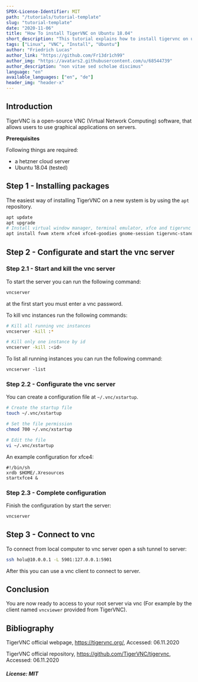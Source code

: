 ```yaml
---
SPDX-License-Identifier: MIT
path: "/tutorials/tutorial-template"
slug: "tutorial-template"
date: "2020-11-06"
title: "How To install TigerVNC on Ubuntu 18.04"
short_description: "This tutorial explains how to install tigervnc on ubuntu."
tags: ["Linux", "VNC", "Install", "Ubuntu"]
author: "Friedrich Lucas"
author_link: "https://github.com/Fr13dr1ch99"
author_img: "https://avatars2.githubusercontent.com/u/68544739"
author_description: "non vitae sed scholae discimus"
language: "en"
available_languages: ["en", "de"]
header_img: "header-x"
---
```


## Introduction

TigerVNC is a open-source VNC (Virtual Network Computing) software, that allows users to use graphical applications on servers.

**Prerequisites**

Following things are required:
* a hetzner cloud server
* Ubuntu 18.04 (tested)


## Step 1 - Installing packages

The easiest way of installing TigerVNC on a new system is by using the `apt` repository.
```bash
apt update
apt upgrade
# Install virtual window manager, terminal emulator, xfce and tigervnc
apt install fvwm xterm xfce4 xfce4-goodies gnome-session tigervnc-standalone-server tigervnc-common
```


## Step 2 - Configurate and start the vnc server

### Step 2.1 - Start and kill the vnc server

To start the server you can run the following command:
```bash
vncserver
```

at the first start you must enter a vnc password.

To kill vnc instances run the following commands:
```bash
# Kill all running vnc instances
vncserver -kill :*

# Kill only one instance by id
vncserver -kill :<id>
```

To list all running instances you can run the following command:
```
vncserver -list
```

### Step 2.2 - Configurate the vnc server

You can create a configuration file at `~/.vnc/xstartup`.
```bash
# Create the startup file
touch ~/.vnc/xstartup

# Set the file permission
chmod 700 ~/.vnc/xstartup

# Edit the file
vi ~/.vnc/xstartup
```

An example configuration for xfce4:
```
#!/bin/sh
xrdb $HOME/.Xresources
startxfce4 &
```

### Step 2.3 - Complete configuration

Finish the configuration by start the server:
```bash
vncserver
```

## Step 3 - Connect to vnc
To connect from local computer to vnc server open a ssh tunnel to server:
```bash
ssh holu@10.0.0.1 -L 5901:127.0.0.1:5901
```

After this you can use a vnc client to connect to server.

## Conclusion

You are now ready to access to your root server via vnc (For example by the client named `vncviewer` provided from TigerVNC).

## Bibliography
TigerVNC official webpage, https://tigervnc.org/, Accessed: 06.11.2020

TigerVNC official repository, https://github.com/TigerVNC/tigervnc, Accessed: 06.11.2020

##### License: MIT

<!--

Contributor's Certificate of Origin

By making a contribution to this project, I certify that:

(a) The contribution was created in whole or in part by me and I have
    the right to submit it under the license indicated in the file; or

(b) The contribution is based upon previous work that, to the best of my
    knowledge, is covered under an appropriate license and I have the
    right under that license to submit that work with modifications,
    whether created in whole or in part by me, under the same license
    (unless I am permitted to submit under a different license), as
    indicated in the file; or

(c) The contribution was provided directly to me by some other person
    who certified (a), (b) or (c) and I have not modified it.

(d) I understand and agree that this project and the contribution are
    public and that a record of the contribution (including all personal
    information I submit with it, including my sign-off) is maintained
    indefinitely and may be redistributed consistent with this project
    or the license(s) involved.

Signed-off-by: Friedrich Lucas <friedrichlucas.99@gmail.com>

-->

